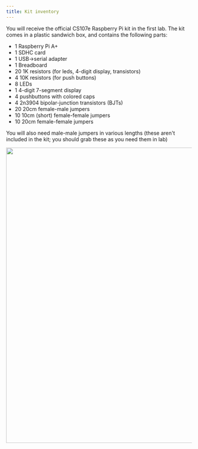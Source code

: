 ```yaml
---
title: Kit inventory
---
```


You will receive the official CS107e Raspberry Pi kit in the first lab.
The kit comes in a plastic sandwich box, and contains the following parts:

* 1 Raspberry Pi A+
* 1 SDHC card
* 1 USB->serial adapter 
* 1 Breadboard
* 20 1K resistors (for leds, 4-digit display, transistors)
* 4 10K resistors (for push buttons)
* 8 LEDs
* 1 4-digit 7-segment display
* 4 pushbuttons with colored caps
* 4 2n3904 bipolar-junction transistors (BJTs)
* 20 20cm female-male jumpers 
* 10 10cm (short) female-female jumpers
* 10 20cm female-female jumpers

You will also need male-male jumpers in various lengths (these aren't included in the kit; you should grab these as you need them in lab)

<img src="../images/kit.jpg" width="800">




